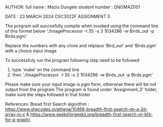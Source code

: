 AUTHOR: 
        full name : Mazis Dungelo
        student number : DNGMAZ001

DATE : 23 MARCH 2024
CSC3022F ASSIGNMENT 3

The program will succesfully compile when invoked using the command line of this format below
'./ImageProcessor -t 35 -s 3 1034286 -w Birds_out -p Birds.pgm'

Replace the numbers with any choie and relplace 'Bird_out' and 'Birds.pgm' with a choice input image

To successfuly run the program following step need to be followed
1. type 'make' on the command line
2. then './ImageProcessor -t 35 -s 3 1034286 -w Birds_out -p Birds.pgm'

Please make sure your input image is pgm form, otherwise there will be not output from the program
The program is found under 'Assignment_3' folder, make sure the steps followed in that folder

References:
 Bread first Search algorithm : https://www.shecodes.io/athena/10468-breadth-first-search-on-a-2d-array-in-c  & 
                                https://www.geeksforgeeks.org/breadth-first-search-or-bfs-for-a-graph/

